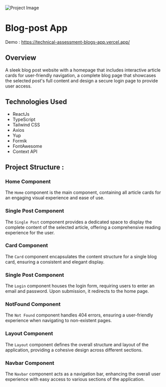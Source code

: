   ![Project Image](https://raw.githubusercontent.com/MohamedEssamEllithy/Technical-assessment---BlogsApp/master/src/assets/favicon.ico) 
 # Blog-post  App

Demo : https://technical-assessment-blogs-app.vercel.app/   

## Overview

A sleek blog post website with a homepage that includes interactive article cards for user-friendly navigation, a complete blog page that showcases the selected post's full content and design a secure login page to provide user access.

## Technologies Used

- ReactJs
- TypeScript
- Tailwind CSS
- Axios
- Yup
- Formik
- FontAwesome
- Context API


## Project Structure :

### Home Component

The `Home` component is the main component, containing all article cards for an engaging visual experience and ease of use.

### Single Post Component

The `Single Post` component provides a dedicated space to display the complete content of the selected article, offering a comprehensive reading experience for the user.

### Card Component

The `Card` component encapsulates the content structure for a single blog card, ensuring a consistent and elegant display.

### Single Post Component

The `Login` component houses the login form, requiring users to enter an email and password. Upon submission, it redirects to the home page.

### NotFound Component

The `Not Found` component handles 404 errors, ensuring a user-friendly experience when navigating to non-existent pages.

### Layout Component

The `Layout` component defines the overall structure and layout of the application, providing a cohesive design across different sections.

### Navbar Component

The `Navbar` component acts as a navigation bar, enhancing the overall user experience with easy access to various sections of the application.


